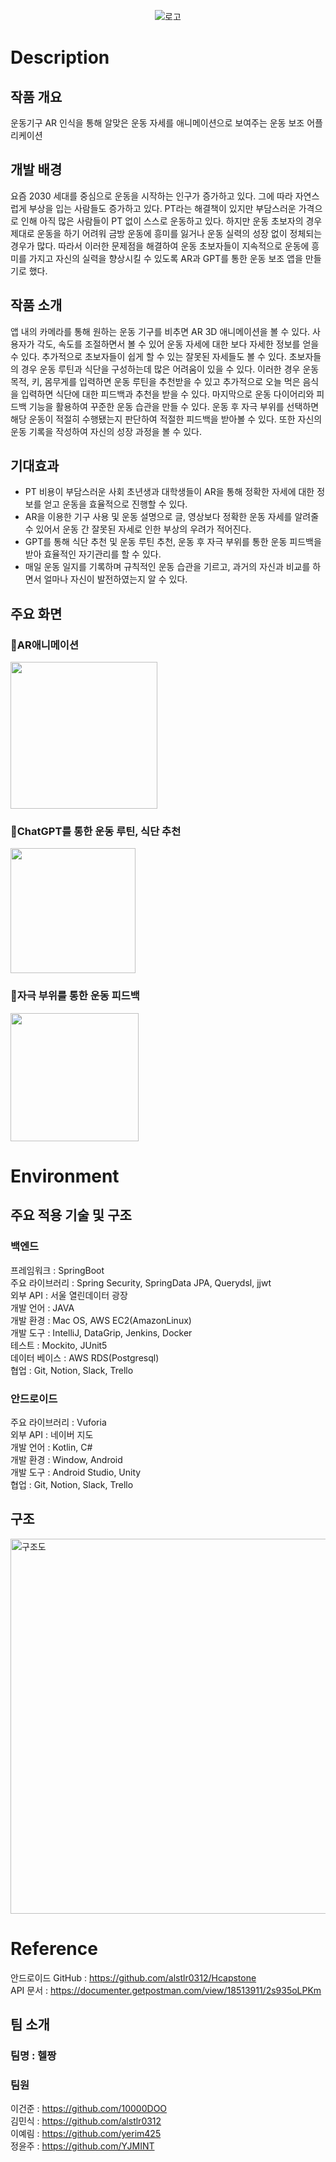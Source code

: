 <p align="center"><img src="https://user-images.githubusercontent.com/57493546/237003537-78c89647-3a5c-4b2a-b006-335d5e8d94ee.png" alt="로고"></p>

# Description
## 작품 개요
운동기구 AR 인식을 통해 알맞은 운동 자세를 애니메이션으로 보여주는 운동 보조 어플리케이션
## 개발 배경
요즘 2030 세대를 중심으로 운동을 시작하는 인구가 증가하고 있다. 그에 따라 자연스럽게 부상을 입는 사람들도 증가하고 있다. PT라는 해결책이 있지만 부담스러운 가격으로 인해 아직 많은 사람들이 PT 없이 스스로 운동하고 있다. 하지만 운동 초보자의 경우 제대로 운동을 하기 어려워 금방 운동에 흥미를 잃거나 운동 실력의 성장 없이 정체되는 경우가 많다.
따라서 이러한 문제점을 해결하여 운동 초보자들이 지속적으로 운동에 흥미를 가지고 자신의 실력을 향상시킬 수 있도록 AR과 GPT를 통한 운동 보조 앱을 만들기로 했다.
## 작품 소개
앱 내의 카메라를 통해 원하는 운동 기구를  비추면 AR 3D 애니메이션을 볼 수 있다. 사용자가 각도, 속도를 조절하면서 볼 수 있어 운동 자세에 대한 보다 자세한 정보를 얻을 수 있다. 추가적으로 초보자들이 쉽게 할 수 있는 잘못된 자세들도 볼 수 있다.
초보자들의 경우 운동 루틴과 식단을 구성하는데 많은 어려움이 있을 수 있다. 이러한 경우 운동 목적, 키, 몸무게를 입력하면 운동 루틴을 추천받을 수 있고 추가적으로 오늘 먹은 음식을 입력하면 식단에 대한 피드백과 추천을 받을 수 있다.
마지막으로 운동 다이어리와 피드백 기능을 활용하여 꾸준한 운동 습관을 만들 수 있다. 운동 후 자극 부위를 선택하면 해당 운동이 적절히 수행됐는지 판단하여 적절한 피드백을 받아볼 수 있다. 또한 자신의 운동 기록을 작성하여 자신의 성장 과정을 볼 수 있다.
## 기대효과
- PT 비용이 부담스러운 사회 초년생과 대학생들이 AR을 통해 정확한 자세에 대한 정보를 얻고 운동을 효율적으로 진행할 수 있다.
- AR을 이용한 기구 사용 및 운동 설명으로 글, 영상보다 정확한 운동 자세를 알려줄 수 있어서 운동 간 잘못된 자세로 인한 부상의 우려가 적어진다.
- GPT를 통해 식단 추천 및 운동 루틴 추천, 운동 후 자극 부위를 통한 운동 피드백을 받아 효율적인 자기관리를 할 수 있다.
- 매일 운동 일지를 기록하며 규칙적인 운동 습관을 기르고, 과거의 자신과 비교를 하면서 얼마나 자신이 발전하였는지 알 수 있다.

## 주요 화면
### 📌AR애니메이션 
<img src="https://github.com/10000DOO/YouHaveTo/assets/57493546/01fff923-34c1-4507-a0a6-cd67963a5115" width="235">  

### 📌ChatGPT를 통한 운동 루틴, 식단 추천
<img src="https://github.com/10000DOO/YouHaveTo/assets/57493546/8f01321e-8dd0-42d2-a453-8c7e2077ecc0" width="200">

### 📌자극 부위를 통한 운동 피드백  
<img src="https://github.com/10000DOO/YouHaveTo/assets/57493546/4f89ced6-fe83-4529-9c21-fd9dff56a745" width="205">

# Environment
## 주요 적용 기술 및 구조
### 백엔드
프레임워크 : SpringBoot  
주요 라이브러리 : Spring Security, SpringData JPA, Querydsl, jjwt  
외부 API : 서울 열린데이터 광장  
개발 언어 : JAVA   
개발 환경 : Mac OS, AWS EC2(AmazonLinux)  
개발 도구 : IntelliJ, DataGrip, Jenkins, Docker  
테스트 : Mockito, JUnit5  
데이터 베이스 : AWS RDS(Postgresql)  
협업 : Git, Notion, Slack, Trello  
### 안드로이드
주요 라이브러리 : Vuforia  
외부 API : 네이버 지도  
개발 언어 : Kotlin, C#  
개발 환경 : Window, Android   
개발 도구 : Android Studio, Unity  
협업 : Git, Notion, Slack, Trello  
## 구조
<img src="https://github.com/10000DOO/YouHaveTo/assets/57493546/7f980335-2480-49a9-bc83-837b8e4e63e9" alt="구조도" width="600">

# Reference
안드로이드 GitHub : https://github.com/alstlr0312/Hcapstone  
API 문서 : https://documenter.getpostman.com/view/18513911/2s935oLPKm  
## 팀 소개
### 팀명 : 헬짱
### 팀원
이건준 : https://github.com/10000DOO  
김민식 : https://github.com/alstlr0312  
이예림 : https://github.com/yerim425  
정윤주 : https://github.com/YJMINT  

